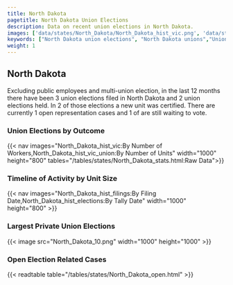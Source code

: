 ```yaml
---
title: North Dakota
pagetitle: North Dakota Union Elections
description: Data on recent union elections in North Dakota.
images: ['data/states/North_Dakota/North_Dakota_hist_vic.png', 'data/states/North_Dakota/North_Dakota_hist_size.png', 'data/states/North_Dakota/North_Dakota_10.png']
keywords: ["North Dakota union elections", "North Dakota unions","Union elections"]
weight: 1
---
```

##  North Dakota

Excluding public employees and multi-union election, in the last 12 months there have been 3 union elections filed in North Dakota and 2 union elections held. In 2 of those elections a new unit was certified. There are currently 1 open representation cases and 1 of are still waiting to vote.

### Union Elections by Outcome
{{< nav images="North_Dakota_hist_vic:By Number of Workers,North_Dakota_hist_vic_union:By Number of Units" width="1000" height="800" tables="/tables/states/North_Dakota_stats.html:Raw Data">}}

### Timeline of Activity by Unit Size
{{< nav images="North_Dakota_hist_filings:By Filing Date,North_Dakota_hist_elections:By Tally Date" width="1000" height="800" >}}

### Largest Private Union Elections
{{< image src="North_Dakota_10.png" width="1000" height="1000"  >}}

### Open Election Related Cases
{{< readtable table="/tables/states/North_Dakota_open.html" >}}

